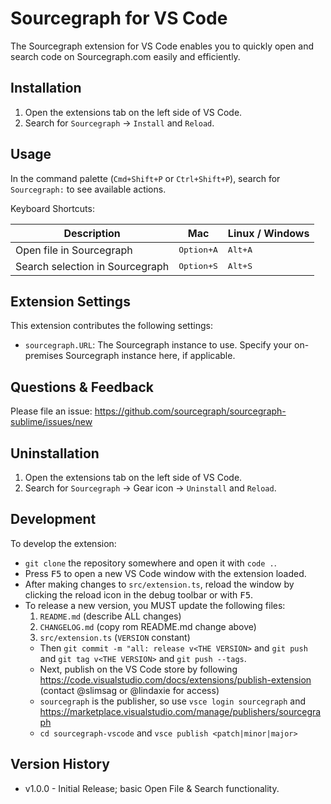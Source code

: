 # Sourcegraph for VS Code

The Sourcegraph extension for VS Code enables you to quickly open and search code on Sourcegraph.com easily and efficiently.

## Installation

1. Open the extensions tab on the left side of VS Code.
2. Search for `Sourcegraph` -> `Install` and `Reload`.


## Usage

In the command palette (`Cmd+Shift+P` or `Ctrl+Shift+P`), search for `Sourcegraph:` to see available actions.

Keyboard Shortcuts:

| Description                     | Mac                 | Linux / Windows  |
|---------------------------------|---------------------|------------------|
| Open file in Sourcegraph        | <kbd>Option+A</kbd> | <kbd>Alt+A</kbd> |
| Search selection in Sourcegraph | <kbd>Option+S</kbd> | <kbd>Alt+S</kbd> |


## Extension Settings

This extension contributes the following settings:

* `sourcegraph.URL`: The Sourcegraph instance to use. Specify your on-premises Sourcegraph instance here, if applicable.


## Questions & Feedback

Please file an issue: https://github.com/sourcegraph/sourcegraph-sublime/issues/new


## Uninstallation

1. Open the extensions tab on the left side of VS Code.
2. Search for `Sourcegraph` -> Gear icon -> `Uninstall` and `Reload`.


## Development

To develop the extension:

- `git clone` the repository somewhere and open it with `code .`.
- Press <kbd>F5</kbd> to open a new VS Code window with the extension loaded.
- After making changes to `src/extension.ts`, reload the window by clicking the reload icon in the debug toolbar or with <kbd>F5</kbd>.
- To release a new version, you MUST update the following files:
  1. `README.md` (describe ALL changes)
  2. `CHANGELOG.md` (copy rom README.md change above)
  3. `src/extension.ts` (`VERSION` constant)
  - Then `git commit -m "all: release v<THE VERSION>` and `git push` and `git tag v<THE VERSION>` and `git push --tags`.
  - Next, publish on the VS Code store by following https://code.visualstudio.com/docs/extensions/publish-extension (contact @slimsag or @lindaxie for access)
  - `sourcegraph` is the publisher, so use `vsce login sourcegraph` and https://marketplace.visualstudio.com/manage/publishers/sourcegraph
  - `cd sourcegraph-vscode` and `vsce publish <patch|minor|major>`


## Version History

- v1.0.0 - Initial Release; basic Open File & Search functionality.
